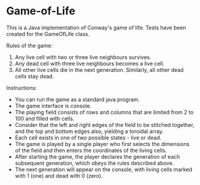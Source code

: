 # Game-of-Life

This is a Java implementation of Conway's game of life. Tests have been created for the GameOfLife class.

Rules of the game:
1. Any live cell with two or three live neighbours survives.
2. Any dead cell with three live neighbours becomes a live cell.
3. All other live cells die in the next generation. Similarly, all other dead cells stay dead.


Instructions:
- You can run the game as a standard java program.
- The game interface is console.
- The playing field consists of rows and columns that are limited from 2 to 100 and filled with cells. 
- Consider that the left and right edges of the field to be stitched together, and the top and bottom edges also, yielding a toroidal array.  
- Each cell exists in one of two possible states - live or dead.
- The game is played by a single player who first selects the dimensions of the field and then enters the coordinates of the living cells.
- After starting the game, the player declares the generation of each subsequent generation, which obeys the rules described above.
- The next generation will appear on the console, with living cells marked with 1 (one) and dead with 0 (zero).

